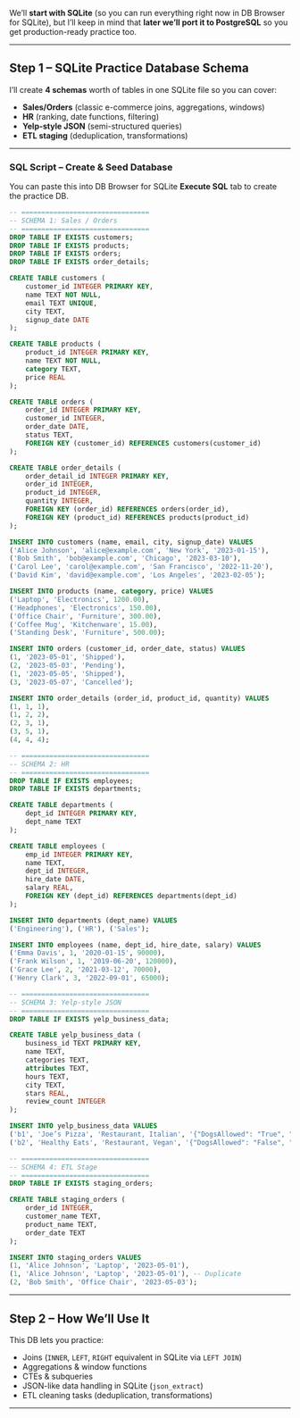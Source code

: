 We’ll **start with SQLite** (so you can run everything right now in DB Browser for SQLite), but I’ll keep in mind that **later we’ll port it to PostgreSQL** so you get production-ready practice too.

---

## **Step 1 – SQLite Practice Database Schema**

I’ll create **4 schemas** worth of tables in one SQLite file so you can cover:

* **Sales/Orders** (classic e-commerce joins, aggregations, windows)
* **HR** (ranking, date functions, filtering)
* **Yelp-style JSON** (semi-structured queries)
* **ETL staging** (deduplication, transformations)

---

### **SQL Script – Create & Seed Database**

You can paste this into DB Browser for SQLite **Execute SQL** tab to create the practice DB.

```sql
-- ================================
-- SCHEMA 1: Sales / Orders
-- ================================
DROP TABLE IF EXISTS customers;
DROP TABLE IF EXISTS products;
DROP TABLE IF EXISTS orders;
DROP TABLE IF EXISTS order_details;

CREATE TABLE customers (
    customer_id INTEGER PRIMARY KEY,
    name TEXT NOT NULL,
    email TEXT UNIQUE,
    city TEXT,
    signup_date DATE
);

CREATE TABLE products (
    product_id INTEGER PRIMARY KEY,
    name TEXT NOT NULL,
    category TEXT,
    price REAL
);

CREATE TABLE orders (
    order_id INTEGER PRIMARY KEY,
    customer_id INTEGER,
    order_date DATE,
    status TEXT,
    FOREIGN KEY (customer_id) REFERENCES customers(customer_id)
);

CREATE TABLE order_details (
    order_detail_id INTEGER PRIMARY KEY,
    order_id INTEGER,
    product_id INTEGER,
    quantity INTEGER,
    FOREIGN KEY (order_id) REFERENCES orders(order_id),
    FOREIGN KEY (product_id) REFERENCES products(product_id)
);

INSERT INTO customers (name, email, city, signup_date) VALUES
('Alice Johnson', 'alice@example.com', 'New York', '2023-01-15'),
('Bob Smith', 'bob@example.com', 'Chicago', '2023-03-10'),
('Carol Lee', 'carol@example.com', 'San Francisco', '2022-11-20'),
('David Kim', 'david@example.com', 'Los Angeles', '2023-02-05');

INSERT INTO products (name, category, price) VALUES
('Laptop', 'Electronics', 1200.00),
('Headphones', 'Electronics', 150.00),
('Office Chair', 'Furniture', 300.00),
('Coffee Mug', 'Kitchenware', 15.00),
('Standing Desk', 'Furniture', 500.00);

INSERT INTO orders (customer_id, order_date, status) VALUES
(1, '2023-05-01', 'Shipped'),
(2, '2023-05-03', 'Pending'),
(1, '2023-05-05', 'Shipped'),
(3, '2023-05-07', 'Cancelled');

INSERT INTO order_details (order_id, product_id, quantity) VALUES
(1, 1, 1),
(1, 2, 2),
(2, 3, 1),
(3, 5, 1),
(4, 4, 4);

-- ================================
-- SCHEMA 2: HR
-- ================================
DROP TABLE IF EXISTS employees;
DROP TABLE IF EXISTS departments;

CREATE TABLE departments (
    dept_id INTEGER PRIMARY KEY,
    dept_name TEXT
);

CREATE TABLE employees (
    emp_id INTEGER PRIMARY KEY,
    name TEXT,
    dept_id INTEGER,
    hire_date DATE,
    salary REAL,
    FOREIGN KEY (dept_id) REFERENCES departments(dept_id)
);

INSERT INTO departments (dept_name) VALUES
('Engineering'), ('HR'), ('Sales');

INSERT INTO employees (name, dept_id, hire_date, salary) VALUES
('Emma Davis', 1, '2020-01-15', 90000),
('Frank Wilson', 1, '2019-06-20', 120000),
('Grace Lee', 2, '2021-03-12', 70000),
('Henry Clark', 3, '2022-09-01', 65000);

-- ================================
-- SCHEMA 3: Yelp-style JSON
-- ================================
DROP TABLE IF EXISTS yelp_business_data;

CREATE TABLE yelp_business_data (
    business_id TEXT PRIMARY KEY,
    name TEXT,
    categories TEXT,
    attributes TEXT,
    hours TEXT,
    city TEXT,
    stars REAL,
    review_count INTEGER
);

INSERT INTO yelp_business_data VALUES
('b1', 'Joe’s Pizza', 'Restaurant, Italian', '{"DogsAllowed": "True", "BusinessAcceptsCreditCards": "True"}', '{"Saturday": "11:00-23:00", "Sunday": "12:00-21:00"}', 'Philadelphia', 5, 320),
('b2', 'Healthy Eats', 'Restaurant, Vegan', '{"DogsAllowed": "False", "BusinessAcceptsCreditCards": "True"}', '{"Saturday": "09:00-21:00", "Sunday": "Closed"}', 'Philadelphia', 4.5, 150);

-- ================================
-- SCHEMA 4: ETL Stage
-- ================================
DROP TABLE IF EXISTS staging_orders;

CREATE TABLE staging_orders (
    order_id INTEGER,
    customer_name TEXT,
    product_name TEXT,
    order_date TEXT
);

INSERT INTO staging_orders VALUES
(1, 'Alice Johnson', 'Laptop', '2023-05-01'),
(1, 'Alice Johnson', 'Laptop', '2023-05-01'), -- Duplicate
(2, 'Bob Smith', 'Office Chair', '2023-05-03');
```

---

## **Step 2 – How We’ll Use It**

This DB lets you practice:

* Joins (`INNER`, `LEFT`, `RIGHT` equivalent in SQLite via `LEFT JOIN`)
* Aggregations & window functions
* CTEs & subqueries
* JSON-like data handling in SQLite (`json_extract`)
* ETL cleaning tasks (deduplication, transformations)

---

